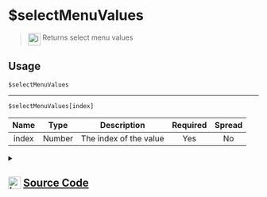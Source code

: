 # $selectMenuValues
> <img align="top" src="https://upload.wikimedia.org/wikipedia/commons/thumb/e/e4/Infobox_info_icon.svg/160px-Infobox_info_icon.svg.png?20150409153300" alt="image" width="25" height="auto"> Returns select menu values
## Usage
```
$selectMenuValues
```
---
```
$selectMenuValues[index]
```
| Name | Type | Description | Required | Spread
| :---: | :---: | :---: | :---: | :---: |
index | Number | The index of the value | Yes | No
<details>
<summary>
    
## <img align="top" src="https://cdn4.iconfinder.com/data/icons/iconsimple-logotypes/512/github-512.png" alt="image" width="25" height="auto">  [Source Code](https://github.com/tryforge/ForgeScript-V2/blob/main/src/native/selectMenuValues.ts)
    
</summary>
    
```ts
import { ArgType, NativeFunction, Return } from "../structures"

export default new NativeFunction({
    name: "$selectMenuValues",
    version: "1.0.0",
    description: "Returns select menu values",
    brackets: false,
    args: [
        {
            name: "index",
            description: "The index of the value",
            type: ArgType.Number,
            rest: false,
            required: true,
        },
    ],
    unwrap: true,
    execute(ctx, [index]) {
        if (!ctx.isSelectMenu()) return this.success()

        if (this.hasFields) {
            return this.success(ctx.interaction.values[index])
        } else {
            return this.success(ctx.interaction.values.join(", "))
        }
    },
})

```
    
</details>